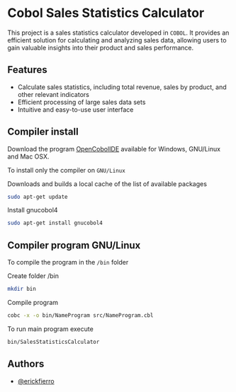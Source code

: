 # Cobol Sales Statistics Calculator

This project is a sales statistics calculator developed in `COBOL`. It provides an efficient solution for calculating and analyzing sales data, allowing users to gain valuable insights into their product and sales performance.

## Features

- Calculate sales statistics, including total revenue, sales by product, and other relevant indicators
- Efficient processing of large sales data sets
- Intuitive and easy-to-use user interface

## Compiler install

Download the program [OpenCobolIDE](https://launchpad.net/cobcide/+download) available for Windows, GNU/Linux and Mac OSX.

To install only the compiler on `GNU/Linux`

Downloads and builds a local cache of the list of available packages

```bash
sudo apt-get update
```

Install gnucobol4

```bash
sudo apt-get install gnucobol4
```

## Compiler program GNU/Linux

To compile the program in the `/bin` folder

Create folder /bin

```bash
mkdir bin
```

Compile program

```bash
cobc -x -o bin/NameProgram src/NameProgram.cbl
```

To run main program execute

```bash
bin/SalesStatisticsCalculator
```

## Authors

- [@erickfierro](https://github.com/erickfierro)
